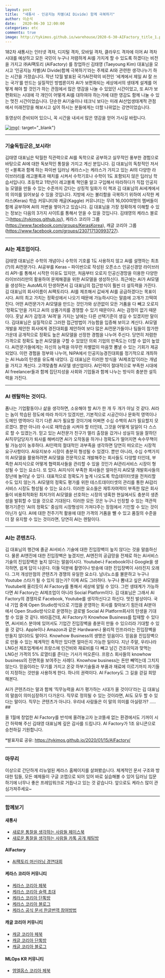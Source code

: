 ```yaml
---
layout: post
title:  "새통사 - 인공지능 차별(AI Divide) 함께 극복하기"
author: 이순석
date:   2020-06-30 12:00:00
categories: etc
comments: true
image: http://tykimos.github.io/warehouse/2020-6-30-AIFactory_title_1.png
---
```


182차 새통사는 인터넷 격차, 디지털 격차, 모바일 격차, 클라우드 격차에 이어 AI 격차 시대를 예상하고 모든 국민이 누구나 저렴하게 AI를 가지게 할 수 있도록 하겠다는 비전을 가지고 ㈜AI팩토리 (AIFactory) 를 창업하신 김태영 (Taeyoung Kim) 대표님을 모시고 ‘인공지능 차별(AI Divide)함께 극복하기’라는 주제로 AI와 관련한 생각나누기 하는 시간을 가졌습니다. 작년 12월 발표된 국가AI전략의 비전인 ‘세계에서 제일 AI 잘 쓰는 국가’를 만드는 실질적인 방법론이자 AI가 보편화되는 세상에서의 생태계 설계를 어떻게 해야 할 것인가 하는 관점에서 많은 영감을 나눌 수 있었던 시간이었고, 또 AI가 보편화되는 시대에 각 개인이 어떻게 AI를 대하여야 하는가에 대한 영감도 함께 나눌 수 있는 멋진 시간이었습니다. 단순한 AI기술이나 테크닉 보다는 미래 AI산업생태계적 관점에서 미래전망을 해보시고 싶어 하시는 분들에게는 더할 나위없는 강연이었습니다.

동영상이 준비되어 있으니, 꼭 시간을 내셔서 많은 영감을 얻어 가시길 바랍니다.

[![img](http://tykimos.github.io/warehouse/2020-6-30-AIFactory_title_1.png)](https://www.facebook.com/donny.park.716/videos/10157714249611731/){: target="_blank"}

---
### 기술독립군은_보시라!

김태영 대표님은 탁월한 직관력으로 AI를 독학으로 공부하고 실무적인 풍부한 경험으로 바탕으로 AI에 대한 독보적인 통찰을 가지고 계신 분입니다. 김 대표님의 독창적인 저서인 <블록과 함께 하는 파이썬 딥러닝 케라스>는 케라스가 가지고 있는 AI의 다양한 라이브러리를 레고블록과 매치를 시켜서 수학기호나 수학이 1도 포함되지 않은 딥러닝 학습서입니다. 초등학교 1학년이 레고블록 책인줄 알고 구입해서 따라하다가 직접 인공지능 모델을 만들 수 있는 수준까지 갔다는 상징적 일화가 이 책과 김 대표님의 AI세계에서의 의미를 읽어보실 수 있을 것입니다. 지방에 사는 불리함을 극복하기 위하여 시작한 케라스(Keras) 학습 커뮤니티와 캐글(Kaggle) 커뮤니티는 무려 16,000여명의 멤버들이 함께 공부하며 AI의 저변을 쌓아가고 있습니다. 김 대표님을 가장 정확하게 이해할 수 있는 정보는 다음의 3가지 사이트를 통해서 얻을 수 있을 것입니다. 김태영의 케라스 블로그(https://tykimos.github.io/), 케라스 코리아 그룹(https://www.facebook.com/groups/KerasKorea), 캐글 코리아 그룹(https://www.facebook.com/groups/230717130993727).

---
### AI는 제조업이다.

김태영 대표님은 수학의 개념이나 수학의 기호를 1도 사용하지 않고 AI를 설명하는 최초(?)의 AI전문가다. AI공부를 Keras – 파이썬으로 작성된 오픈소스 인공신경망 라이브러리 API-를 통해서 시작한 이유도 있지만, 처음부터 오로지 인공신경망을 이용한 다양한 라이브러리만의 활용하여 문제해결을 위한 AI모델을 생성하신다. 최근에는 AI가 AI모델을 생성하는 AutoML이 탄생하면서 김 대표님의 접근방식이 훨씬 더 설득력을 가진다. 김 대표님의 회사이름이 AI팩토리다. AI를 제조해서 값싸게 AI를 공급하겠다는 목표이시다. AI의 최고 가치는 정확성에서 나오기 때문에 가능하시다는 말씀에 고개가 끄떡여진다. 어떤 AI전문가가 AI모델을 만드는 것인가와 상관없이 모든 거품을 다 빼고 오로지 ‘정확도’만을 가지고 AI의 상품가치를 경쟁할 수 있기 때문이다. AI는 감정이 없기 때문이다. 훗날 AI가 감정과 ‘AI격’을 가지는 날에는 다른 선택기준이 생길 수 있겠지만 말이다. 김대표님은 실질적으로 그러한 접근방법이 가능함을 입증해 보이고 계신다. AI모델개발을 제안한 회사에게 경진대회를 제안하여 보다 많은 AI전문가들이나 팀들이 참가한 가운데 공개적으로 정확도 높은 AI모델을 선정한 경험을 나누어 주신다. 당연히 저렴한 가격으로 정확도 높은 AI모델을 구할 수 있었던 의뢰 기업의 만족도는 더할 수 없이 높았다. AI전문가들에게는 자신의 능력을 아무런 차별없이 마음껏 뽐낼 수 있는 기회가 제공되었다. 이런 경험을 정부와 나누어, NiPA에서 인공지능경진대회를 정기적으로 개최하는 AI Hub의 탄생을 유도해 내었다. 김 대표님은 이러한 방식을 ‘AI제조업’이라는 개념을 가지고 계신다. 고객맞춤형 AI모델 생산업이다. AI인력이 절대적으로 부족한 시대에 AI freelancer들과 함께 집단지성을 사회와 기업들과 함께 나누는 방식이 충분한 설득력을 가진다.

---
### AI 렌탈하는 것이다.

폼나는 기업활동이나 삶을 생각하면, 소유해야 할 AI가 한 개 두 개가 아닐 것 같다. AI라는 놈이 학습된 정도에 따라 차이가 있겠지만, 기본적으로 시공간이나 문화적 영역이나 도메인 영역마다 각기 다른 AI가 필요할 것이기에 어쩌면 수십 수백의 AI가 필요할지 모르겠다. 뿐만 아니라 수시로 재학습을 시켜야 할 터인데, 그것을 어떻게 일일이 다 스스로 할 수 있겠는가. 믿고 있는 AI전문가 친구가 멀리 출장을 갔거나 성실히 일을 잘하던 AI직무담당자가 퇴사를 해버리면 AI가 오작동을 하거나 정확도가 떨어지면 속수무책이 될 가능성이 농후하다. AI인력의 절대적인 과부족을 생각하면 당연히 떠오르는 시장적 요구사항이다. AI유지보수 시장이 충분히 형성될 수 있겠다. 뿐만 아니라, 수십 수백가지의 AI모델을 활용하려면 AI모델을 전문적으로 개발해주는 회사들도 다양할 터인데, 부족한 AI지식으로 어떻게 협력회사들을 관리할 수 있을 것인가 AI관리서비스 시장이 형성될 수 있는 요소다. 또 있다. AI지식이 부족한 회사들은 얼마든지 AI모델 개발회사들의 장난에 놀아날 수 있다. 대표적으로 정확도가 높게 나오도록 학습데이터셋을 전처리할 수도 있지 않는가. AI모델의 정확도 평가를 위한 테스트데이터셋의 관리를 통한 AI감리서비스 시장도 형성될 수 있는 요소다. 이러한 요소들은 재투자여력이 부족한 많은 회사들이 비용최적화된 최저가의 AI모델을 선호하는 시장의 냉혹한 현실에서도 충분히 생존성을 발휘할 수 있을 것으로 기대된다. 이러한 모든 것은 누구나 인정할 수 있는 객관적 평가기준인 ‘AI의 정확도’ 중심의 시장형성이 가져다주는 장점에서 기인할 수 있는 것이 아닌가 싶다. AI에 대한 전주기적 활용에 대한 가격의 거품을 뺄 수 있고 품질의 수준을 더 잘 유지할 수 있는 것이라면, 당연히 AI는 렌탈이다.

---
### AI는 콘텐츠다.

김 대표님의 행간에 졸곧 AI서비스 기술에 대한 진입장벽이 높지 않다는 것을 말씀하신다. 물론 AI엔진에 대한 진입장벽은 높겠지만, AI엔진의 공급망을 전제로 하는 AI서비스 기술의 진입장벽은 높지 않다는 말씀이시다. Youtube나 Facebook이나 Google을 생각하면, 쉽게 답이 나온다. 이들 덕분에 촬영이나 방송에 대한 진입장벽이 사라진지 오래다. 그저 개성만점의 콘텐츠가 경쟁의 유일한 요소다. 남녀노소를 불문하고 누구나 Youtube 스타가 될 수 있지 않는가? 이제 AI도 그러하다. 누구나 뽐내고 싶은 AI모델을 Youtube에 올리듯이 AI Factory를 통해서 세상에 알릴 수 있다. 그런 생태계가 가능하다면 AI Factory는 AI제조업이 아니라 Social Platform이다. 김 대표님은 그래서 AI Factory의 경쟁자로 Facebook, Youtube를 생각하신다고 하신다. 멋진 발상이다. 국내 기업 중에 Open Studio방식으로 기업을 운영하는 회사를 찾아보기 힘든데 AI분야에서 Open Studio방식으로 운영하는 글로벌 Social AI Platform회사의 탄생을 기대할 수 있을 것 같다. 바라옵건데, AI Factory가 Knowhow Business를 탑재할 수 있다면, AI서비스 분야에 있어서도 기업간 진입장벽을 충분히 만들 수 있으리라 기대할 수 있을 것 같다. Apple이나 Amazon과 같은 Hardware나 물리적 인프라라는 진입장벽을 만들지 않더라도 말이다. Knowhow Business의 생명은 믿음이다. 믿음을 진입장벽으로 만들 수 있는 체계적인 축적만 있다면 얼마든지 가능한 일이다. 지난 주말, 우리나라 LNG선 제조업계에서 프랑스에 인건비와 재료비를 다 빼고 남긴 건조이익과 맞먹는 LNG선 가격의 5% 로열티를 준다는 기사가 떠오른다. 프랑스 회사들의 knowhow business의 진면목을 보여주는 사례다. Knowhow business는 돈만 빼먹는데 그치지 않는다. 믿음이라는 무기를 가지고 온갖 하부기술들과 부품과 재료에 이르기까지 자기들이 지정하는 것만을 사용하게 한다. 하나의 권력이다. AI Factory도 그 길을 걷길 희망해본다.

AI가 콘텐츠라는 말과 함께 ‘직무능력을 AI가 평가하는 시대가 올 것이다’라는 김 대표님의 말씀이 의미심장하기 다가온다. 직무로 정의될 수 있는 것이라면, AI도 모두 할 수 있다는 말이다. 직무는 콘텐츠가 아니다. 우리네 사람들은 이 말의 의미를 아실랑가? ..... ##

올 1월에 창업한 AI Factory를 반석에 올려놓고자 눈코뜰새 없는 환경에서도 기꺼이 시간 허락해 주신 김태영 대표님께 깊은 감사를 드립니다. AI Factory가 1조 유니콘으로 승천하길 기원합니다.

*발표자료 공유: https://tykimos.github.io/2020/01/15/AIFactory/

---
### 마무리

이상으로 간단하게 리뉴얼된 케라스 홈페이지를 살펴봤습니다. 체계적인 문서 구조와 방대한 팁들, 모든 예제들이 구글 코랩으로 되어 있어 바로 실습해볼 수 있어 딥러닝 입문하기에 너무나 좋은 프레임워크로 거듭나고 있는 것 같습니다. 앞으로도 케라스 많이 관심가져주세요~

---
### 함께보기

#### 새통사

* [새로운 통찰을 생각하는 사람들 페이스북](https://www.facebook.com/saetongsa/?__xts__[0]=68.ARCI2GOIUhiyBBPIikovnBwCUZfUs-_rlz-wTv-XlGyFti65mjfYiLmgay7mYuTrA1phPg4o2MpaMAUbP3ut-VHtaULbRZHij9_ZMWMMcoBJ9uW7tL-SYs4oB9HpHJvwluaNLBqWnA0-EZv0eWX1zg42G7sHLHDM4bBLeTzmbxmz8wk6JaEcQXt-c41GALcYNllYOKQdKDGfXKN7zAiIOwQQAelGb2xcYuE4X7e41MXhQFoa8sKD3XS-NKBoTu0em9pIX3m1-LF-gF_WlzphOLi3mU6CsEzxw42EdXH5ynpJqw78gQv5S2hjZGfJNJXUU3jPbEONPPbEkbWh1k-_1cHIewe)
* [새로운 통찰을 생각하는 사람들 카톡 공개 채팅방](https://open.kakao.com/o/g1uEjlhb)

#### AIFactory

* [AI팩토리 머신러닝 경연대회](http://aifactory.space)

#### 케라스 코리아 커뮤니티

* [케라스 코리아 페북](https://www.facebook.com/groups/KerasKorea/)
* [케라스 코리아 슬랙 초대](https://join.slack.com/t/keraskorea/shared_invite/enQtNTUzMTUxMzIyMzg4LWQ3YmQ1YTdmNTYxOTAwZTExNmFmOGM3M2QyMjIyNzYwYTY2YTY2ZjBlNDNlZDdmMTU0NGVjYzFkMWYxNzE0ZDA)
* [케라스 코리아 단톡방](https://open.kakao.com/o/g93MSBV)
* [케라스 코리아 블로그](http://keraskorea.github.io)
* [케라스 공식 문서 한글번역 참여방법](https://tykimos.github.io/2019/02/06/Contribution_of_Keras_Document_to_Korean_Translation/)

#### 캐글 코리아 커뮤니티

* [캐글 코리아 페북](https://www.facebook.com/groups/KaggleKoreaOpenGroup/)
* [캐글 코리아 단톡방](https://open.kakao.com/o/gP24T89)
* [캐글 코리아 블로그](https://kaggle-kr.tistory.com/)

#### MLOps KR 커뮤니티

* [엠엘옵스 코리아 페북](https://www.facebook.com/groups/MLOpsKR/)
